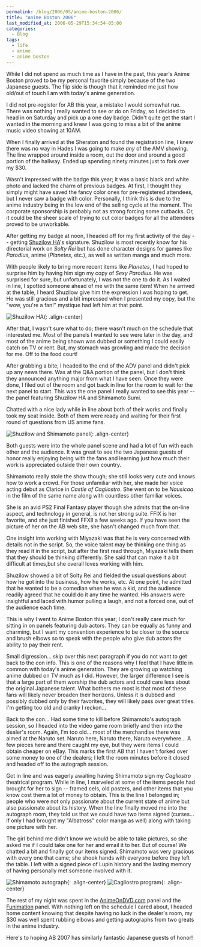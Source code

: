 ```yaml
---
permalink: /blog/2006/05/anime-boston-2006/
title: "Anime Boston 2006"
last_modified_at: 2006-05-29T15:34:54-05:00
categories:
  - Blog
tags:
  - life
  - anime
  - anime boston
---
```


While I did not spend as much time as I have in the past, this year's Anime Boston proved to be my personal favorite
simply because of the two Japanese guests. The flip side is though that it reminded me just how old/out of touch I am
with today's anime generation.

I did not pre-register for AB this year, a mistake I would somewhat rue. There was nothing I really wanted to see or do
on Friday, so I decided to head in on Saturday and pick up a one day badge. Didn't quite get the start I wanted in the
morning and knew I was going to miss a bit of the anime music video showing at 10AM.

When I finally arrived at the Sheraton and found the registration line, I knew there was no way in Hades I was going to
make _any_ of the AMV showing. The line wrapped around inside a room, out the door and around a good portion of the hallway.
Ended up spending ninety minutes just to fork over my $30.

Wasn't impressed with the badge this year; it was a basic black and white photo and lacked the charm of previous badges.
At first, I thought they simply might have saved the fancy color ones for pre-registered attendees, but I never saw a
badge with color. Personally, I think this is due to the anime industry being in the low end of the selling cycle at the
moment. The corporate sponsorship is probably not as strong forcing some cutbacks. Or, it could be the sheer scale of
trying to cut color badges for all the attendees proved to be unworkable.

After getting my badge at noon, I headed off for my first activity of the day -- getting [Shuzilow HA](http://www.aya.or.jp/~shuzilow/HA/)'s
signature. Shuzilow is most recently know for his directorial work on _Solty Rei_ but has done character designs for games
like _Parodius_, anime (_Planetes_, etc.), as well as written manga and much more.

With people likely to bring more recent items like _Planetes_, I had hoped to surprise him by having him sign my copy of
_Sexy Parodius_. He was surprised for sure, but unfortunately, I was not the one to do it. As I waited in line, I spotted
someone ahead of me with the same item! When he arrived at the table, I heard Shuzilow give him the expression I was
hoping to get. He was still gracious and a bit impressed when I presented my copy, but the "wow, you're a fan!" mystique
had left him at that point.

![Shuzilow HA](/assets/images/anime-boston/2006/shuzilowHA_signing_sexy_parodius.jpg){: .align-center}

After that, I wasn't sure what to do; there wasn't much on the schedule that interested me. Most of the panels I wanted
to see were later in the day, and most of the anime being shown was dubbed or something I could easily catch on TV or rent.
But, my stomach was growling and made the decision for me. Off to the food court!

After grabbing a bite, I headed to the end of the ADV panel and didn't pick up any news there. Was at the Q&A portion of
the panel, but I don't think they announced anything major from what I have seen. Once they were done, I filed out of the
room and got back in line for the room to wait for the next panel to start. This was the one panel I really wanted to see
this year -- the panel featuring Shuzilow HA and Shimamoto Sumi.

Chatted with a nice lady while in line about both of their works and finally took my seat inside. Both of them were ready
and waiting for their first round of questions from US anime fans.

![Shuzilow and Shimamoto panel](/assets/images/anime-boston/2006/shimamoto_shuzilow_panel.jpg){: .align-center}

Both guests were into the whole panel scene and had a lot of fun with each other and the audience. It was great to see
the two Japanese guests of honor really enjoying being with the fans and learning just how much their work is appreciated
outside their own country.

Shimamoto really stole the show though; she still looks very cute and knows how to work a crowd. For those unfamiliar with
her, she made her voice acting debut as Clarice in _Castle of Cagliostro_. She went on to be _Nausicaa_ in the film of
the same name along with countless other familiar voices.

She is an avid PS2 Final Fantasy player though she admits that the on-line aspect, and technology in general, is not her
strong suite. FFIX is her favorite, and she just finished FFXII a few weeks ago. If you have seen the picture of her on
the AB web site, she hasn't changed much from that.

One insight into working with Miyazaki was that he is very concerned with details not in the script. So, the voice talent
may be thinking one thing as they read it in the script, but after the first read through, Miyazaki tells them that they
should be thinking differently. She said that can make it a bit difficult at times,but she overall loves working with him.

Shuzilow showed a bit of Solty Rei and fielded the usual questions about how he got into the business, how he works, etc.
At one point, he admitted that he wanted to be a comedian when he was a kid, and the audience readily agreed that he could
do it any time he wanted. His answers were insightful and laced with humor pulling a laugh, and not a forced one, out of
the audience each time.

This is why I went to Anime Boston this year; I don't really care much for sitting in on panels featuring dub actors.
They can be equally as funny and charming, but I want my convention experience to be closer to the source and brush
elbows so to speak with the people who give dub actors the ability to pay their rent.

Small digression... skip over this next paragraph if you do not want to get back to the con info. This is one of the
reasons why I feel that I have little in common with today's anime generation. They are growing up watching anime dubbed
on TV much as I did. However, the larger difference I see is that a large part of them worship the dub actors and could
care less about the original Japanese talent. What bothers me most is that most of these fans will likely never broaden
their horizons. Unless it is dubbed and possibly dubbed only by their favorites, they will likely pass over great titles.
I'm getting too old and cranky I reckon...

Back to the con... Had some time to kill before Shimamoto's autograph session, so I headed into the video game room
briefly and then into the dealer's room. Again, I'm too old... most of the merchandise there was aimed at the Naruto set.
Naruto here, Naruto there, Naruto everywhere... A few pieces here and there caught my eye, but they were items I could
obtain cheaper on eBay. This marks the first AB that I haven't forked over some money to one of the dealers; I left the
room minutes before it closed and headed off to the autograph session.

Got in line and was eagerly awaiting having Shimamoto sign my _Cagliostro_ theatrical program. While in line, I marveled
at some of the items people had brought for her to sign -- framed cels, old posters, and other items that you know cost
them a lot of money to obtain. This is the line I belonged in; people who were not only passionate about the current
state of anime but also passionate about its history. When the line finally moved me into the autograph room, they told
us that we could have two items signed (curses... if only I had brought my "Albatross" color manga as well) along with
taking one picture with her.

The girl behind me didn't know we would be able to take pictures, so she asked me if I could take one for her and email
it to her. But of course! We chatted a bit and finally got our items signed. Shimamoto was very gracious with every one
that came; she shook hands with everyone before they left the table. I left with a signed piece of Lupin history and the
lasting memory of having personally met someone involved with it.

![Shimamoto autograph](/assets/images/anime-boston/2006/shimamoto_sumi_and_me.jpg){: .align-center}
![Cagliostro program](/assets/images/anime-boston/2006/shimamoto_sumi_signed_cagliostro_program.jpg){: .align-center}

The rest of my night was spent in the [AnimeOnDVD.com](http://www.animeondvd.com/) panel and the [Funimation](http://www.funimation.com/)
panel. With nothing left on the schedule I cared about, I headed home content knowing that despite having no luck in the
dealer's room, my $30 was well spent rubbing elbows and getting autographs from two greats in the anime industry.

Here's to hoping AB 2007 has similarly fantastic Japanese guests of honor!